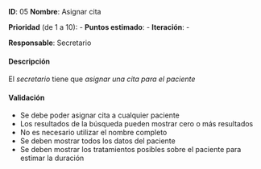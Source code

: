 **ID**: 05
**Nombre**: Asignar cita

**Prioridad** (de 1 a 10): -
**Puntos estimado**: -
**Iteración**: -

**Responsable**: Secretario

#### Descripción

El *secretario* tiene que *asignar una cita para el paciente*

#### Validación

* Se debe poder asignar cita a cualquier paciente
* Los resultados de la búsqueda pueden mostrar cero o más resultados
* No es necesario utilizar el nombre completo
* Se deben mostrar todos los datos del paciente
* Se deben mostrar los tratamientos posibles sobre el paciente para estimar la duración
